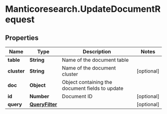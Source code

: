 # Manticoresearch.UpdateDocumentRequest

## Properties

Name | Type | Description | Notes
------------ | ------------- | ------------- | -------------
**table** | **String** | Name of the document table | 
**cluster** | **String** | Name of the document cluster | [optional] 
**doc** | **Object** | Object containing the document fields to update | 
**id** | **Number** | Document ID | [optional] 
**query** | [**QueryFilter**](QueryFilter.md) |  | [optional] 


